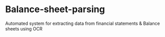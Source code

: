 # Balance-sheet-parsing
Automated system for extracting data from financial statements &amp; Balance sheets using OCR
